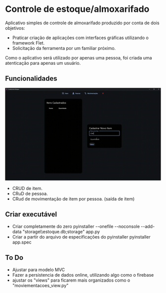 # Controle de estoque/almoxarifado

Aplicativo simples de controle de almoxarifado produzido por conta de dois objetivos:
 - Praticar criação de aplicações com interfaces gráficas utilizando o framework Flet.
 - Solicitação da ferramenta por um familiar próximo.

 Como o aplicativo será utilizado por apenas uma pessoa, foi criada uma atenticação para apenas um usuário.

## Funcionalidades
![Demonstração](https://github.com/AllanLimaS/AlmoxarifadoControle/blob/master/assets/demonstracao_gif.gif)

- CRUD de item.
- CRuD de pessoa.
- CRud de movimentação de item por pessoa. (saída de item) 

## Criar executável 

- Criar completamente do zero
pyinstaller --onefile --noconsole --add-data "storage\\\estoque.db;storage" app.py
- Criar a partir do arquivo de especificações do pyinstaller 
pyinstaller app.spec

## To Do

- Ajustar para modelo MVC
- Fazer a persistencia de dados online, utilizando algo como o firebase
- ajustar os "views" para ficarem mais organizados como o "moviementacoes_view.py"